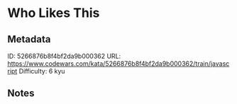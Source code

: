 # Who Likes This

## Metadata
ID: 5266876b8f4bf2da9b000362
URL: https://www.codewars.com/kata/5266876b8f4bf2da9b000362/train/javascript
Difficulty: 6 kyu

## Notes

